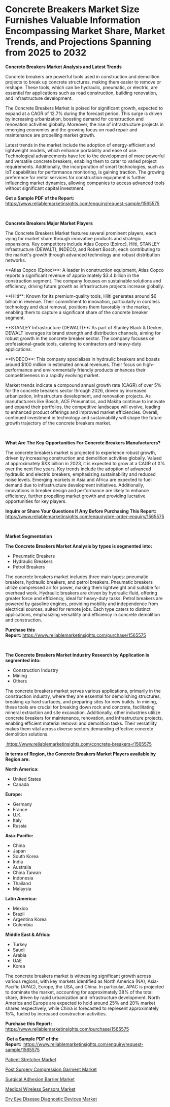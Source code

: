 <p><h1>Concrete Breakers Market Size Furnishes Valuable Information Encompassing Market Share, Market Trends, and Projections Spanning from 2025 to 2032</h1></p><p><strong>Concrete Breakers Market Analysis and Latest Trends</strong></p>
<p><p>Concrete breakers are powerful tools used in construction and demolition projects to break up concrete structures, making them easier to remove or reshape. These tools, which can be hydraulic, pneumatic, or electric, are essential for applications such as road construction, building renovation, and infrastructure development.</p><p>The Concrete Breakers Market is poised for significant growth, expected to expand at a CAGR of 12.7% during the forecast period. This surge is driven by increasing urbanization, boosting demand for construction and renovation activities globally. Moreover, the rise of infrastructure projects in emerging economies and the growing focus on road repair and maintenance are propelling market growth.</p><p>Latest trends in the market include the adoption of energy-efficient and lightweight models, which enhance portability and ease of use. Technological advancements have led to the development of more powerful and versatile concrete breakers, enabling them to cater to varied project requirements. Additionally, the incorporation of smart technologies, such as IoT capabilities for performance monitoring, is gaining traction. The growing preference for rental services for construction equipment is further influencing market dynamics, allowing companies to access advanced tools without significant capital investment.</p></p>
<p><strong>Get a Sample PDF of the Report:&nbsp;</strong> <a href="https://www.reliablemarketinsights.com/enquiry/request-sample/1565575?utm_campaign=3520&utm_medium=2&utm_source=Github&utm_content=ia&utm_term=08042025&utm_id=concrete-breakers">https://www.reliablemarketinsights.com/enquiry/request-sample/1565575</a></p>
<p>&nbsp;</p>
<p><strong>Concrete Breakers Major Market Players</strong></p>
<p><p>The Concrete Breakers Market features several prominent players, each vying for market share through innovative products and strategic expansions. Key competitors include Atlas Copco (Epiroc), Hilti, STANLEY Infrastructure (DEWALT), INDECO, and Robert Bosch, each contributing to the market's growth through advanced technology and robust distribution networks.</p><p>**Atlas Copco (Epiroc)**: A leader in construction equipment, Atlas Copco reports a significant revenue of approximately $3.4 billion in the construction segment. The company focuses on sustainable solutions and efficiency, driving future growth as infrastructure projects increase globally.</p><p>**Hilti**: Known for its premium-quality tools, Hilti generates around $6 billion in revenue. Their commitment to innovation, particularly in cordless technology and dust removal, positions them favorably in the market, enabling them to capture a significant share of the concrete breaker segment.</p><p>**STANLEY Infrastructure (DEWALT)**: As part of Stanley Black & Decker, DEWALT leverages its brand strength and distribution channels, aiming for robust growth in the concrete breaker sector. The company focuses on professional-grade tools, catering to contractors and heavy-duty applications.</p><p>**INDECO**: This company specializes in hydraulic breakers and boasts around $100 million in estimated annual revenues. Their focus on high-performance and environmentally friendly products enhances their competitiveness in a rapidly evolving market.</p><p>Market trends indicate a compound annual growth rate (CAGR) of over 5% for the concrete breakers sector through 2026, driven by increased urbanization, infrastructure development, and renovation projects. As manufacturers like Bosch, ACE Pneumatics, and Makita continue to innovate and expand their portfolios, the competitive landscape will evolve, leading to enhanced product offerings and improved market efficiencies. Overall, continued investment in technology and sustainability will shape the future growth trajectory of the concrete breakers market.</p></p>
<p>&nbsp;</p>
<p><strong>What Are The Key Opportunities For Concrete Breakers Manufacturers?</strong></p>
<p><p>The concrete breakers market is projected to experience robust growth, driven by increasing construction and demolition activities globally. Valued at approximately $XX billion in 2023, it is expected to grow at a CAGR of X% over the next five years. Key trends include the adoption of advanced hydraulic and electric breakers, emphasizing sustainability and reduced noise levels. Emerging markets in Asia and Africa are expected to fuel demand due to infrastructure development initiatives. Additionally, innovations in breaker design and performance are likely to enhance efficiency, further propelling market growth and providing lucrative opportunities for key players.</p></p>
<p><strong>Inquire or Share Your Questions If Any Before Purchasing This Report:</strong> <a href="https://www.reliablemarketinsights.com/enquiry/pre-order-enquiry/1565575?utm_campaign=3520&utm_medium=2&utm_source=Github&utm_content=ia&utm_term=08042025&utm_id=concrete-breakers">https://www.reliablemarketinsights.com/enquiry/pre-order-enquiry/1565575</a></p>
<p>&nbsp;</p>
<p><strong>Market Segmentation</strong></p>
<p><strong>The Concrete Breakers Market Analysis by types is segmented into:</strong></p>
<p><ul><li>Pneumatic Breakers</li><li>Hydraulic Breakers</li><li>Petrol Breakers</li></ul></p>
<p><p>The concrete breakers market includes three main types: pneumatic breakers, hydraulic breakers, and petrol breakers. Pneumatic breakers utilize compressed air for power, making them lightweight and suitable for overhead work. Hydraulic breakers are driven by hydraulic fluid, offering greater force and efficiency, ideal for heavy-duty tasks. Petrol breakers are powered by gasoline engines, providing mobility and independence from electrical sources, suited for remote jobs. Each type caters to distinct applications, emphasizing versatility and efficiency in concrete demolition and construction.</p></p>
<p><strong>Purchase this Report:&nbsp;</strong><a href="https://www.reliablemarketinsights.com/purchase/1565575?utm_campaign=3520&utm_medium=2&utm_source=Github&utm_content=ia&utm_term=08042025&utm_id=concrete-breakers">https://www.reliablemarketinsights.com/purchase/1565575</a></p>
<p>&nbsp;</p>
<p><strong>The Concrete Breakers Market Industry Research by Application is segmented into:</strong></p>
<p><ul><li>Construction Industry</li><li>Mining</li><li>Others</li></ul></p>
<p><p>The concrete breakers market serves various applications, primarily in the construction industry, where they are essential for demolishing structures, breaking up hard surfaces, and preparing sites for new builds. In mining, these tools are crucial for breaking down rock and concrete, facilitating mineral extraction and site excavation. Additionally, other industries utilize concrete breakers for maintenance, renovation, and infrastructure projects, enabling efficient material removal and demolition tasks. Their versatility makes them vital across diverse sectors demanding effective concrete demolition solutions.</p></p>
<p><a href="https://www.reliablemarketinsights.com/concrete-breakers-r1565575?utm_campaign=3520&utm_medium=2&utm_source=Github&utm_content=ia&utm_term=08042025&utm_id=concrete-breakers">&nbsp;https://www.reliablemarketinsights.com/concrete-breakers-r1565575</a></p>
<p><strong>In terms of Region, the Concrete Breakers Market Players available by Region are:</strong></p>
<p>
    <p> <strong> North America: </strong>
        <ul>
            <li>United States</li>
            <li>Canada</li>
        </ul>
        </p> 
    <p> <strong> Europe: </strong>
        <ul>
            <li>Germany</li>
            <li>France</li>
            <li>U.K.</li>
            <li>Italy</li>
            <li>Russia</li>
        </ul>
        </p> 
    <p> <strong> Asia-Pacific: </strong>
        <ul>
            <li>China</li>
            <li>Japan</li>
            <li>South Korea</li>
            <li>India</li>
            <li>Australia</li>
            <li>China Taiwan</li>
            <li>Indonesia</li>
            <li>Thailand</li>
            <li>Malaysia</li>
        </ul>
        </p> 
    <p> <strong> Latin America: </strong>
        <ul>
            <li>Mexico</li>
            <li>Brazil</li>
            <li>Argentina Korea</li>
            <li>Colombia</li>
        </ul>
        </p> 
    <p> <strong> Middle East & Africa: </strong>
        <ul>
            <li>Turkey</li>
            <li>Saudi</li>
            <li>Arabia</li>
            <li>UAE</li>
            <li>Korea</li>
        </ul>
    </p>
    </p>
<p><p>The concrete breakers market is witnessing significant growth across various regions, with key markets identified as North America (NA), Asia-Pacific (APAC), Europe, the USA, and China. In particular, APAC is projected to dominate the market, accounting for approximately 38% of the total share, driven by rapid urbanization and infrastructure development. North America and Europe are expected to hold around 25% and 20% market shares respectively, while China is forecasted to represent approximately 15%, fueled by increased construction activities.</p></p>
<p><strong>Purchase this Report: </strong><a href="https://www.reliablemarketinsights.com/purchase/1565575?utm_campaign=3520&utm_medium=2&utm_source=Github&utm_content=ia&utm_term=08042025&utm_id=concrete-breakers">https://www.reliablemarketinsights.com/purchase/1565575</a></p>
<p>&nbsp;<strong>Get a Sample PDF of the Report:&nbsp;&nbsp;</strong><a href="https://www.reliablemarketinsights.com/enquiry/request-sample/1565575?utm_campaign=3520&utm_medium=2&utm_source=Github&utm_content=ia&utm_term=08042025&utm_id=concrete-breakers">https://www.reliablemarketinsights.com/enquiry/request-sample/1565575</a></p>
<p><strong></strong></p>
<p><p><a href="https://www.linkedin.com/pulse/market-examination-report-patient-stretcher-growth-forecast-gx3uc?utm_campaign=3520&utm_medium=2&utm_source=Github&utm_content=ia&utm_term=08042025&utm_id=concrete-breakers">Patient Stretcher Market</a></p><p><a href="https://www.linkedin.com/pulse/revenue-generation-insights-post-surgery-compression-garment-7lufc?utm_campaign=3520&utm_medium=2&utm_source=Github&utm_content=ia&utm_term=08042025&utm_id=concrete-breakers">Post Surgery Compression Garment Market</a></p><p><a href="https://www.linkedin.com/pulse/growth-projections-surgical-adhesion-barrier-market-from-aajic?utm_campaign=3520&utm_medium=2&utm_source=Github&utm_content=ia&utm_term=08042025&utm_id=concrete-breakers">Surgical Adhesion Barrier Market</a></p><p><a href="https://www.linkedin.com/pulse/investor-insights-medical-wireless-sensors-market-projected-kk3zc?utm_campaign=3520&utm_medium=2&utm_source=Github&utm_content=ia&utm_term=08042025&utm_id=concrete-breakers">Medical Wireless Sensors Market</a></p><p><a href="https://www.linkedin.com/pulse/dry-eye-disease-diagnostic-devices-market-size-cagr-68-76k7c?utm_campaign=3520&utm_medium=2&utm_source=Github&utm_content=ia&utm_term=08042025&utm_id=concrete-breakers">Dry Eye Disease Diagnostic Devices Market</a></p></p>